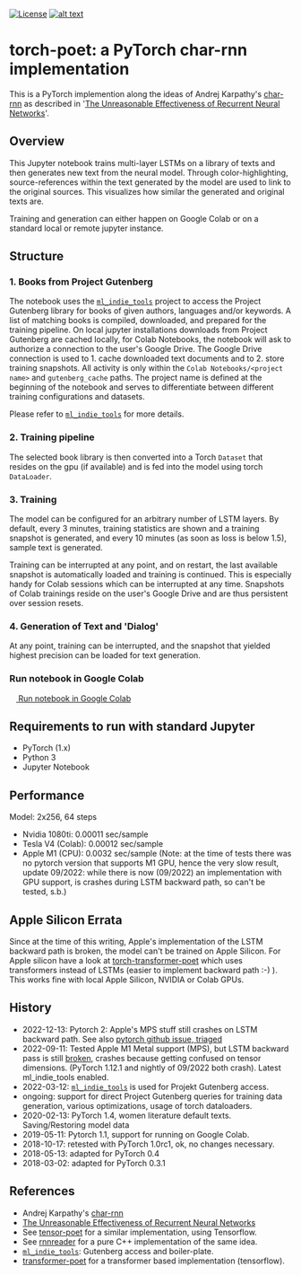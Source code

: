 [![License](http://img.shields.io/badge/license-MIT-brightgreen.svg?style=flat)](LICENSE)
[![alt text][image]][hyperlink]

  [hyperlink]: https://colab.research.google.com/github/domschl/torch-poet/blob/master/torch_poet.ipynb
  [image]: https://img.shields.io/badge/Google%20Colab-Torch%20Poet-yellow.svg (click to start colab)

# torch-poet: a PyTorch char-rnn implementation

This is a PyTorch implemention along the ideas of Andrej Karpathy's [char-rnn](https://github.com/karpathy/char-rnn) as described in '[The Unreasonable Effectiveness of Recurrent Neural Networks](http://karpathy.github.io/2015/05/21/rnn-effectiveness/)'.

## Overview

This Jupyter notebook trains multi-layer LSTMs on a library of texts and then generates
new text from the neural model. Through color-highlighting, source-references within
the text generated by the model are used to link to the original sources. This visualizes
how similar the generated and original texts are.

Training and generation can either happen on Google Colab or on a standard local or remote jupyter instance.

## Structure

### 1. Books from Project Gutenberg

The notebook uses the [`ml_indie_tools`](https://github.com/domschl/ml-indie-tools) project to access the Project Gutenberg library for books of given authors, 
languages and/or keywords. A list of matching books is compiled, downloaded, and prepared for the training pipeline. 
On local jupyter installations downloads from Project Gutenberg are cached locally, for Colab Notebooks, the notebook 
will ask to authorize a connection to the user's Google Drive. The Google Drive connection is used to 1. cache 
downloaded text documents and to 2. store training snapshots. 
All activity is only within the `Colab Notebooks/<project name>` and `gutenberg_cache` paths. 
The project name is defined at the beginning of the notebook and serves to differentiate between different training 
configurations and datasets.

Please refer to [`ml_indie_tools`](https://github.com/domschl/ml-indie-tools) for more details.

### 2. Training pipeline

The selected book library is then converted into a Torch `Dataset` that resides on the gpu (if available) and 
is fed into the model using torch `DataLoader`.

### 3. Training

The model can be configured for an arbitrary number of LSTM layers. By default, every 3 minutes, training statistics 
are shown and a training snapshot is generated, and every 10 minutes (as soon as loss is below 1.5), sample text is generated.

Training can be interrupted at any point, and on restart, the last available snapshot is automatically loaded and 
training is continued. This is especially handy for Colab sessions which can be interrupted at any time. Snapshots of Colab trainings reside on the user's Google Drive and are thus persistent over session resets.

### 4. Generation of Text and 'Dialog'

At any point, training can be interrupted, and the snapshot that yielded highest precision can be loaded for text generation.

### Run notebook in Google Colab

<a href="https://colab.research.google.com/github/domschl/torch-poet/blob/master/torch_poet.ipynb"><img src="https://www.tensorflow.org/images/colab_logo_32px.png" height="12" width="12" /> Run notebook in Google Colab</a>

## Requirements to run with standard Jupyter

* PyTorch (1.x)
* Python 3
* Jupyter Notebook

## Performance

Model: 2x256, 64 steps

* Nvidia 1080ti: 0.00011 sec/sample
* Tesla V4 (Colab): 0.00012 sec/sample
* Apple M1 (CPU): 0.0032 sec/sample (Note: at the time of tests there was no pytorch version that supports M1 GPU, hence the very slow result, update 09/2022: while there is now (09/2022) an implementation with GPU support, is crashes during LSTM backward path, so can't be tested, s.b.)

## Apple Silicon Errata

Since at the time of this writing, Apple's implementation of the LSTM backward path is broken, the model can't be trained on Apple Silicon. For Apple silicon have a look at [torch-transformer-poet](https://github.com/domschl/torch-transformer-poet) which uses transformers instead of LSTMs (easier to implement backward path :-) ). This works fine with local Apple Silicon, NVIDIA or Colab GPUs.

## History

* 2022-12-13: Pytorch 2: Apple's MPS stuff still crashes on LSTM backward path. See also [pytorch github issue, triaged](https://github.com/pytorch/pytorch/issues/87579)
* 2022-09-11: Tested Apple M1 Metal support (MPS), but LSTM backward pass is still [broken](https://github.com/pytorch/pytorch/issues/80306), crashes because getting confused on tensor dimensions. (PyTorch 1.12.1 and nightly of 09/2022 both crash). Latest ml_indie_tools enabled.
* 2022-03-12: [`ml_indie_tools`](https://github.com/domschl/ml-indie-tools) is used for Projekt Gutenberg access.
* ongoing: support for direct Project Gutenberg queries for training data generation, various optimizations,
  usage of torch dataloaders.
* 2020-02-13: PyTorch 1.4, women literature default texts. Saving/Restoring model data
* 2019-05-11: Pytorch 1.1, support for running on Google Colab.
* 2018-10-17: retested with PyTorch 1.0rc1, ok, no changes necessary.
* 2018-05-13: adapted for PyTorch 0.4
* 2018-03-02: adapted for PyTorch 0.3.1

## References

* Andrej Karpathy's [char-rnn](https://github.com/karpathy/char-rnn)
* [The Unreasonable Effectiveness of Recurrent Neural Networks](http://karpathy.github.io/2015/05/21/rnn-effectiveness/)
* See [tensor-poet](https://github.com/domschl/tensor-poet) for a similar implementation, using Tensorflow.
* See [rnnreader](https://github.com/domschl/syncognite/tree/master/rnnreader) for a pure C++ implementation of the same idea.
* [`ml_indie_tools`](https://github.com/domschl/ml-indie-tools): Gutenberg access and boiler-plate.
* [transformer-poet](https://github.com/domschl/transformer-poet) for a transformer based implementation (tensorflow).

